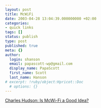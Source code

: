 ```yaml
---
layout: post
title: McWiFi
date: 2003-04-28 13:04:39.000000000 +02:00
categories:
- quick links
tags: []
status: publish
type: post
published: true
meta: {}
author:
  login: shanson
  email: papascott-wp@gmail.com
  display_name: PapaScott
  first_name: Scott
  last_name: Hanson
# excerpt: !ruby/object:Hpricot::Doc
  # options: {}
---
```

<p><a title="You can sip a latte but not a Big Mac" href="http://www.charleshudson.net/weblog/archives/000007.html">Charles Hudson: Is McWi-Fi a Good Idea?</a></p>
